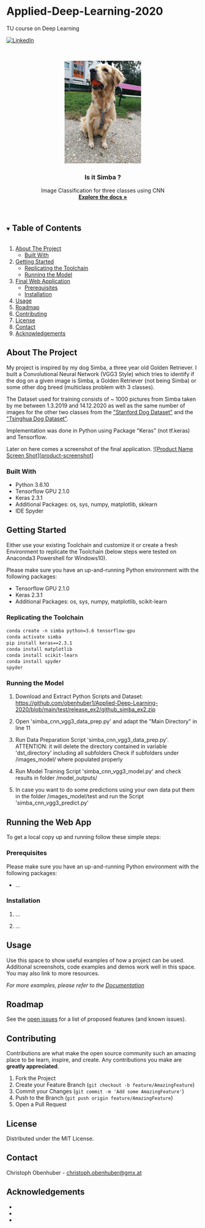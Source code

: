 # Applied-Deep-Learning-2020
TU course on Deep Learning



<!-- PROJECT SHIELDS -->
<!--
*** I'm using markdown "reference style" links for readability.
*** Reference links are enclosed in brackets [ ] instead of parentheses ( ).
*** See the bottom of this document for the declaration of the reference variables
*** for contributors-url, forks-url, etc. This is an optional, concise syntax you may use.
*** https://www.markdownguide.org/basic-syntax/#reference-style-links
-->

[![LinkedIn][linkedin-shield]][linkedin-url ]



<!-- PROJECT LOGO -->
<br />
<p align="center">
  <a href="https://github.com/obenhuber1/Applied-Deep-Learning-2020">
    <img src="res/simba_title.jpg" alt="Logo" width="200">
  </a>

  <h3 align="center">Is it Simba ?</h3>

  <p align="center">
    Image Classification for three classes using CNN
    <br />
    <a href="https://github.com/obenhuber1/Applied-Deep-Learning-2020/tree/main/doc"><strong>Explore the docs »</strong></a>
    <br />
    <br />
  </p>
</p>



<!-- TABLE OF CONTENTS -->
<details open="open">
  <summary><h2 style="display: inline-block">Table of Contents</h2></summary>
  <ol>
    <li>
      <a href="#about-the-project">About The Project</a>
      <ul>
        <li><a href="#built-with">Built With</a></li>
      </ul>
    </li>
    <li>
      <a href="#getting-started">Getting Started</a>
      <ul>
        <li><a href="#replicating-the-toolchain">Replicating the Toolchain</a></li>
        <li><a href="#running-the-model">Running the Model</a></li>
      </ul>
    </li>
        <li>
      <a href="#final-web-application">Final Web Application</a>
      <ul>
        <li><a href="#prerequisites">Prerequisites</a></li>
        <li><a href="#installation">Installation</a></li>
      </ul>
    </li>
    <li><a href="#usage">Usage</a></li>
    <li><a href="#roadmap">Roadmap</a></li>
    <li><a href="#contributing">Contributing</a></li>
    <li><a href="#license">License</a></li>
    <li><a href="#contact">Contact</a></li>
    <li><a href="#acknowledgements">Acknowledgements</a></li>
  </ol>
</details>



<!-- ABOUT THE PROJECT -->
## About The Project
My project is inspired by my dog Simba, a three year old Golden Retriever. I built a Convolutional Neural Network (VGG3 Style) which tries to identify if the dog on a given image is Simba, a Golden Retriever (not being Simba) or some other dog breed (multiclass problem with 3 classes).

The Dataset used for training consists of ~ 1000 pictures from Simba taken by me between 1.3.2019 and 14.12.2020 as well as the same number of images for the other two classes from the <a href="http://vision.stanford.edu/aditya86/ImageNetDogs/main.html" target="_blank">"Stanford Dog Dataset"</a> and the <a href="https://cg.cs.tsinghua.edu.cn/ThuDogs/" target="_blank">"Tsinghua Dog Dataset"</a>.

Implementation was done in Python using Package "Keras" (not tf.keras) and Tensorflow.

Later on here comes a screenshot of the final application.
[![Product Name Screen Shot][product-screenshot]](https://example.com)

### Built With
* Python 3.6.10
* Tensorflow GPU 2.1.0
* Keras 2.3.1
* Additional Packages: os, sys, numpy, matplotlib, sklearn
* IDE Spyder



<!-- GETTING STARTED -->
## Getting Started

Either use your existing Toolchain and customize it or create a fresh Environment to replicate the Toolchain (below steps were tested on Anaconda3 Powershell for Windows10).

Please make sure you have an up-and-running Python environment with the following packages:
* Tensorflow GPU 2.1.0
* Keras 2.3.1
* Additional Packages: os, sys, numpy, matplotlib, scikit-learn

### Replicating the Toolchain
```
conda create -n simba python=3.6 tensorflow-gpu
conda activate simba
pip install keras==2.3.1
conda install matplotlib
conda install scikit-learn
conda install spyder
spyder

```


### Running the Model

1. Download and Extract Python Scripts and Dataset: https://github.com/obenhuber1/Applied-Deep-Learning-2020/blob/main/test/release_ex2/github_simba_ex2.zip

2. Open 'simba_cnn_vgg3_data_prep.py' and adapt the "Main Directory" in line 11

3. Run Data Preparation Script 'simba_cnn_vgg3_data_prep.py'. ATTENTION: it will delete the directory contained in variable 'dst_directory' including all subfolders
   Check if subfolders under /images_model/ where populated properly
 
4. Run Model Training Script 'simba_cnn_vgg3_model.py' and check results in folder /model_outputs/

5. In case you want to do some predictions using your own data put them in the folder /images_model/test and run the Script 'simba_cnn_vgg3_predict.py'


<!-- APPLICATION -->
## Running the Web App

To get a local copy up and running follow these simple steps:

### Prerequisites

Please make sure you have an up-and-running Python environment with the following packages:
* ...


### Installation

1. ...

2. ...

<!-- USAGE EXAMPLES -->
## Usage

Use this space to show useful examples of how a project can be used. Additional screenshots, code examples and demos work well in this space. You may also link to more resources.

_For more examples, please refer to the [Documentation](https://example.com)_



<!-- ROADMAP -->
## Roadmap

See the [open issues](https://github.com/github_username/repo_name/issues) for a list of proposed features (and known issues).



<!-- CONTRIBUTING -->
## Contributing

Contributions are what make the open source community such an amazing place to be learn, inspire, and create. Any contributions you make are **greatly appreciated**.

1. Fork the Project
2. Create your Feature Branch (`git checkout -b feature/AmazingFeature`)
3. Commit your Changes (`git commit -m 'Add some AmazingFeature'`)
4. Push to the Branch (`git push origin feature/AmazingFeature`)
5. Open a Pull Request



<!-- LICENSE -->
## License

Distributed under the MIT License.



<!-- CONTACT -->
## Contact

Christoph Obenhuber - christoph.obenhuber@gmx.at



<!-- ACKNOWLEDGEMENTS -->
## Acknowledgements

* []()
* []()
* []()





<!-- MARKDOWN LINKS & IMAGES -->
<!-- https://www.markdownguide.org/basic-syntax/#reference-style-links -->

[license-url]: https://github.com/obenhuber1/Applied-Deep-Learning-2020/tree/main/res/LICENSE.txt
[linkedin-url]: https://www.linkedin.com/in/christoph-obenhuber-2752564/
[license-shield]: https://img.shields.io/github/license/github_username/repo.svg?style=for-the-badge
[linkedin-shield]: https://img.shields.io/badge/-LinkedIn-black.svg?style=for-the-badge&logo=linkedin&colorB=555
